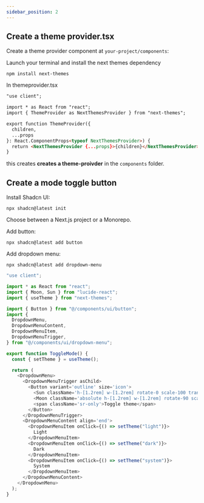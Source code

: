 ```yaml
---
sidebar_position: 2
---
```


## Create a theme provider.tsx
Create a theme provider component at `your-project/components`:

Launch your terminal and install the next themes dependency
```
npm install next-themes
```

In themeprovider.tsx

```md title="your-project/components/theme-provider.tsx"
"use client";

import * as React from "react";
import { ThemeProvider as NextThemesProvider } from "next-themes";

export function ThemeProvider({
  children,
  ...props
}: React.ComponentProps<typeof NextThemesProvider>) {
  return <NextThemesProvider {...props}>{children}</NextThemesProvider>;
}


```

this creates **creates a theme-proivder** in the `components` folder.


## Create a mode toggle button

Install Shadcn UI:
```
npx shadcn@latest init
```
Choose between a Next.js project or a Monorepo.

Add button:
```
npx shadcn@latest add button
``` 

Add dropdown menu:
```
npx shadcn@latest add dropdown-menu
``` 

```js title="ToggleMode.tsx"
"use client";

import * as React from "react";
import { Moon, Sun } from "lucide-react";
import { useTheme } from "next-themes";

import { Button } from "@/components/ui/button";
import {
  DropdownMenu,
  DropdownMenuContent,
  DropdownMenuItem,
  DropdownMenuTrigger,
} from "@/components/ui/dropdown-menu";

export function ToggleMode() {
  const { setTheme } = useTheme();

  return (
    <DropdownMenu>
      <DropdownMenuTrigger asChild>
        <Button variant='outline' size='icon'>
          <Sun className='h-[1.2rem] w-[1.2rem] rotate-0 scale-100 transition-all dark:-rotate-90 dark:scale-0' />
          <Moon className='absolute h-[1.2rem] w-[1.2rem] rotate-90 scale-0 transition-all dark:rotate-0 dark:scale-100' />
          <span className='sr-only'>Toggle theme</span>
        </Button>
      </DropdownMenuTrigger>
      <DropdownMenuContent align='end'>
        <DropdownMenuItem onClick={() => setTheme("light")}>
          Light
        </DropdownMenuItem>
        <DropdownMenuItem onClick={() => setTheme("dark")}>
          Dark
        </DropdownMenuItem>
        <DropdownMenuItem onClick={() => setTheme("system")}>
          System
        </DropdownMenuItem>
      </DropdownMenuContent>
    </DropdownMenu>
  );
}
```
